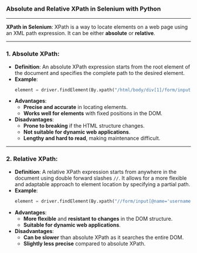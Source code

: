﻿### Absolute and Relative XPath in Selenium with Python ###

---

**XPath in Selenium**:
XPath is a way to locate elements on a web page using an XML path expression. It can be either **absolute** or **relative**.

---

### 1. **Absolute XPath**:
- **Definition**: An absolute XPath expression starts from the root element of the document and specifies the complete path to the desired element.
- **Example**:
  ```python
  element = driver.findElement(By.xpath("/html/body/div[1]/form/input[2]"));
  ```
- **Advantages**:
  - **Precise and accurate** in locating elements.
  - **Works well for elements** with fixed positions in the DOM.
- **Disadvantages**:
  - **Prone to breaking** if the HTML structure changes.
  - **Not suitable for dynamic web applications**.
  - **Lengthy and hard to read**, making maintenance difficult.

---

### 2. **Relative XPath**:
- **Definition**: A relative XPath expression starts from anywhere in the document using double forward slashes `//`. It allows for a more flexible and adaptable approach to element location by specifying a partial path.
- **Example**:
  ```python
  element = driver.findElement(By.xpath("//form/input[@name='username']"));
  ```
- **Advantages**:
  - **More flexible** and **resistant to changes** in the DOM structure.
  - **Suitable for dynamic web applications**.
- **Disadvantages**:
  - **Can be slower** than absolute XPath as it searches the entire DOM.
  - **Slightly less precise** compared to absolute XPath.
